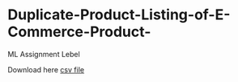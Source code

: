 # Duplicate-Product-Listing-of-E-Commerce-Product-
ML Assignment Lebel

Download here [ csv file ](https://drive.google.com/open?id=15y_yrDYPa0NH6HWbe5x7gp6t2vRpEWtZ)
